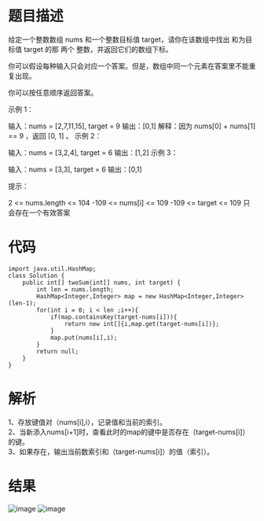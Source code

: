 # 题目描述
给定一个整数数组 nums 和一个整数目标值 target，请你在该数组中找出 和为目标值 target  的那 两个 整数，并返回它们的数组下标。

你可以假设每种输入只会对应一个答案。但是，数组中同一个元素在答案里不能重复出现。

你可以按任意顺序返回答案。

 

示例 1：

输入：nums = [2,7,11,15], target = 9
输出：[0,1]
解释：因为 nums[0] + nums[1] == 9 ，返回 [0, 1] 。
示例 2：

输入：nums = [3,2,4], target = 6
输出：[1,2]
示例 3：

输入：nums = [3,3], target = 6
输出：[0,1]
 

提示：

2 <= nums.length <= 104
-109 <= nums[i] <= 109
-109 <= target <= 109
只会存在一个有效答案

# 代码
```
import java.util.HashMap;
class Solution {
    public int[] twoSum(int[] nums, int target) {
        int len = nums.length;
        HashMap<Integer,Integer> map = new HashMap<Integer,Integer>(len-1);
        for(int i = 0; i < len ;i++){
            if(map.containsKey(target-nums[i])){
                return new int[]{i,map.get(target-nums[i])};
            }
            map.put(nums[i],i);
        }
        return null;
    }
}
```
# 解析
1、存放键值对（nums[i],i），记录值和当前的索引。</br>
2、当新添入nums[i+1]时，查看此时的map的键中是否存在（target-nums[i]）的键。</br>
3、如果存在，输出当前数索引和（target-nums[i]）的值（索引）。
# 结果
![image](https://github.com/17230592226/LeetCode/assets/57279736/e80652b7-0f2b-4eca-b91d-8908e59710ed)
![image](https://github.com/17230592226/LeetCode/assets/57279736/6fccc280-3ed2-4d1a-a5bf-7813f035d4a6)

